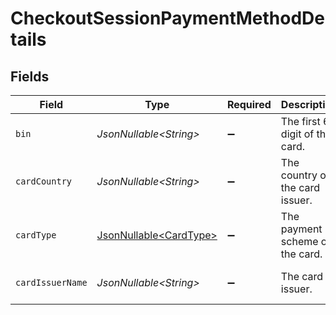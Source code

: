 # CheckoutSessionPaymentMethodDetails


## Fields

| Field                                                          | Type                                                           | Required                                                       | Description                                                    | Example                                                        |
| -------------------------------------------------------------- | -------------------------------------------------------------- | -------------------------------------------------------------- | -------------------------------------------------------------- | -------------------------------------------------------------- |
| `bin`                                                          | *JsonNullable\<String>*                                        | :heavy_minus_sign:                                             | The first 6 digit of the card.                                 | 411111                                                         |
| `cardCountry`                                                  | *JsonNullable\<String>*                                        | :heavy_minus_sign:                                             | The country of the card issuer.                                | US                                                             |
| `cardType`                                                     | [JsonNullable\<CardType>](../../models/components/CardType.md) | :heavy_minus_sign:                                             | The payment scheme of the card.                                |                                                                |
| `cardIssuerName`                                               | *JsonNullable\<String>*                                        | :heavy_minus_sign:                                             | The card issuer.                                               | Bank of America NA                                             |